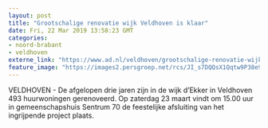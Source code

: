 ```yaml
---
layout: post
title: "Grootschalige renovatie wijk Veldhoven is klaar"
date: Fri, 22 Mar 2019 13:58:23 GMT
categories: 
- noord-brabant 
- veldhoven 
externe_link: "https://www.ad.nl/veldhoven/grootschalige-renovatie-wijk-veldhoven-is-klaar~a78e6fc6/"
feature_image: "https://images2.persgroep.net/rcs/JI_s7DQQsX1Qqtw9P38e9vK_4O4/diocontent/143907407/_fitwidth/400/?appId=21791a8992982cd8da851550a453bd7f&quality=0.7"
---
```


VELDHOVEN - De afgelopen drie jaren zijn in de wijk d’Ekker in Veldhoven 493 huurwoningen gerenoveerd. Op zaterdag 23 maart vindt om 15.00 uur in gemeenschapshuis Sentrum 70 de feestelijke afsluiting van het ingrijpende project plaats.
